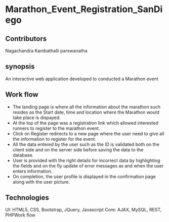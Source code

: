 # Marathon_Event_Registration_SanDiego
## Contributors
Nagachandra Kambathalli parswanatha
## synopsis
An interactive web application developed to conducted a Marathon event
## Work flow
* The landing page is where all the information about the marathon such resides as the Start date, time and location where the Marathon would take place is dispayed.
* At the top of the page was a registration link which allowed interested runners to register to the marathon event.
* Click on Register redirects to a new page where the user need to give all the information to register for the event.
* All the data entered by the user such as the ID is validated both on the client side and on the server side before saving the data to the database.
* User is provided with the right details for incorrect data by highlighting the fields and on the fly update of error messages as and when the user enters information.
* On completion, the user profile is displayed in the confirmation page along with the user picture.

## Technologies
UI: HTML5, CSS, Bootstrap, JQuery, Javascript
Core: AJAX, MySQL, REST, PHPWork flow

